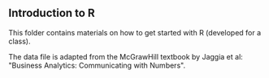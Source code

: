 ## Introduction to R

This folder contains materials on how to get started with R (developed for a class).

The data file is adapted from the McGrawHill textbook by Jaggia et al: "Business Analytics: Communicating with Numbers".
